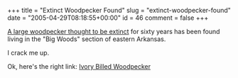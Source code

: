 +++
title = "Extinct Woodpecker Found"
slug = "extinct-woodpecker-found"
date = "2005-04-29T08:18:55+00:00"
id = 46
comment = false
+++

[A large woodpecker thought to be extinct](http://www.woodywoodpecker.com/friends/images/woody&friendslayout_16.gif) for sixty years has been found living in the "Big Woods" section of eastern Arkansas.

I crack me up. 

Ok, here's the right link: [Ivory Billed Woodpecker](http://news.fws.gov/NewsReleases/showNews.cfm?newsId=897957A5-1143-3066-401A20C9DFF1CE36)

